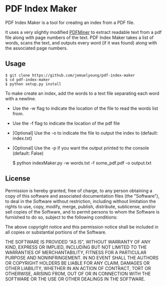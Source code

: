 PDF Index Maker
========

PDF Index Maker is a tool for creating an index from a PDF file.

It uses a very slightly modified <a href="http://www.unixuser.org/~euske/python/pdfminer/">PDFMiner</a> to extract readable text from a pdf file along with page numbers of the text. PDF Index Maker takes a list of words, scans the text, and outputs every word (if it was found) along with the associated page numbers.

Usage
------
    $ git clone https://github.com/jemuelyoung/pdf-index-maker
    $ cd pdf-index-maker
    $ python setup.py install

To make create an index, add the words to a text file separating each word with a newline.
* Use the -w flag to indicate the location of the file to read the words list from. 
* Use the -f flag to indicate the location of the pdf file
* [Optional] Use the -o to indicate the file to output the index to (default: index.txt)
* [Optional] Use the -p if you want the output printed to the console (default: False)

    $ python indexMaker.py -w words.txt -f some_pdf.pdf -o output.txt



License
-----

Permission is hereby granted, free of charge, to any person obtaining a copy of this software and associated documentation files (the "Software"), to deal in the Software without restriction, including without limitation the rights to use, copy, modify, merge, publish, distribute, sublicense, and/or sell copies of the Software, and to permit persons to whom the Software is furnished to do so, subject to the following conditions:

The above copyright notice and this permission notice shall be included in all copies or substantial portions of the Software.

THE SOFTWARE IS PROVIDED "AS IS", WITHOUT WARRANTY OF ANY KIND, EXPRESS OR IMPLIED, INCLUDING BUT NOT LIMITED TO THE WARRANTIES OF MERCHANTABILITY, FITNESS FOR A PARTICULAR PURPOSE AND NONINFRINGEMENT. IN NO EVENT SHALL THE AUTHORS OR COPYRIGHT HOLDERS BE LIABLE FOR ANY CLAIM, DAMAGES OR OTHER LIABILITY, WHETHER IN AN ACTION OF CONTRACT, TORT OR OTHERWISE, ARISING FROM, OUT OF OR IN CONNECTION WITH THE SOFTWARE OR THE USE OR OTHER DEALINGS IN THE SOFTWARE.